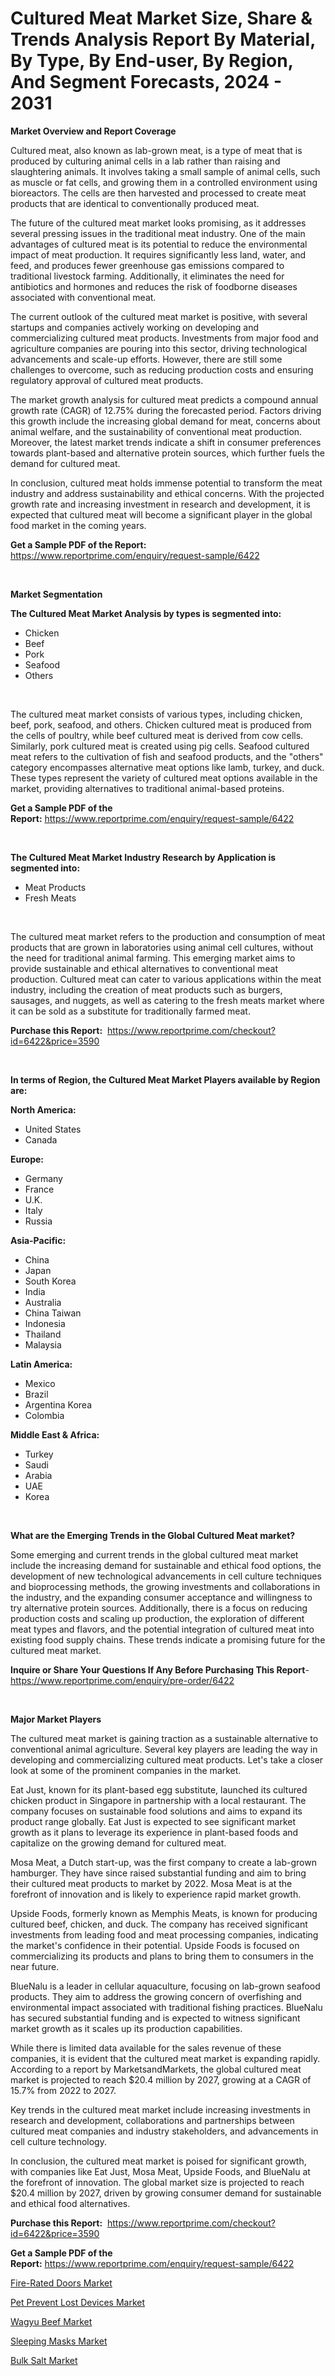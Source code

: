 <p><h1>Cultured Meat Market Size, Share & Trends Analysis Report By Material, By Type, By End-user, By Region, And Segment Forecasts, 2024 - 2031</h1></p><p><strong>Market Overview and Report Coverage</strong></p>
<p><p>Cultured meat, also known as lab-grown meat, is a type of meat that is produced by culturing animal cells in a lab rather than raising and slaughtering animals. It involves taking a small sample of animal cells, such as muscle or fat cells, and growing them in a controlled environment using bioreactors. The cells are then harvested and processed to create meat products that are identical to conventionally produced meat.</p><p>The future of the cultured meat market looks promising, as it addresses several pressing issues in the traditional meat industry. One of the main advantages of cultured meat is its potential to reduce the environmental impact of meat production. It requires significantly less land, water, and feed, and produces fewer greenhouse gas emissions compared to traditional livestock farming. Additionally, it eliminates the need for antibiotics and hormones and reduces the risk of foodborne diseases associated with conventional meat.</p><p>The current outlook of the cultured meat market is positive, with several startups and companies actively working on developing and commercializing cultured meat products. Investments from major food and agriculture companies are pouring into this sector, driving technological advancements and scale-up efforts. However, there are still some challenges to overcome, such as reducing production costs and ensuring regulatory approval of cultured meat products.</p><p>The market growth analysis for cultured meat predicts a compound annual growth rate (CAGR) of 12.75% during the forecasted period. Factors driving this growth include the increasing global demand for meat, concerns about animal welfare, and the sustainability of conventional meat production. Moreover, the latest market trends indicate a shift in consumer preferences towards plant-based and alternative protein sources, which further fuels the demand for cultured meat.</p><p>In conclusion, cultured meat holds immense potential to transform the meat industry and address sustainability and ethical concerns. With the projected growth rate and increasing investment in research and development, it is expected that cultured meat will become a significant player in the global food market in the coming years.</p></p>
<p><strong>Get a Sample PDF of the Report:</strong> <a href="https://www.reportprime.com/enquiry/request-sample/6422">https://www.reportprime.com/enquiry/request-sample/6422</a></p>
<p>&nbsp;</p>
<p><strong>Market Segmentation</strong></p>
<p><strong>The Cultured Meat Market Analysis by types is segmented into:</strong></p>
<p><ul><li>Chicken</li><li>Beef</li><li>Pork</li><li>Seafood</li><li>Others</li></ul></p>
<p>&nbsp;</p>
<p><p>The cultured meat market consists of various types, including chicken, beef, pork, seafood, and others. Chicken cultured meat is produced from the cells of poultry, while beef cultured meat is derived from cow cells. Similarly, pork cultured meat is created using pig cells. Seafood cultured meat refers to the cultivation of fish and seafood products, and the "others" category encompasses alternative meat options like lamb, turkey, and duck. These types represent the variety of cultured meat options available in the market, providing alternatives to traditional animal-based proteins.</p></p>
<p><strong>Get a Sample PDF of the Report:</strong>&nbsp;<a href="https://www.reportprime.com/enquiry/request-sample/6422">https://www.reportprime.com/enquiry/request-sample/6422</a></p>
<p>&nbsp;</p>
<p><strong>The Cultured Meat Market Industry Research by Application is segmented into:</strong></p>
<p><ul><li>Meat Products</li><li>Fresh Meats</li></ul></p>
<p>&nbsp;</p>
<p><p>The cultured meat market refers to the production and consumption of meat products that are grown in laboratories using animal cell cultures, without the need for traditional animal farming. This emerging market aims to provide sustainable and ethical alternatives to conventional meat production. Cultured meat can cater to various applications within the meat industry, including the creation of meat products such as burgers, sausages, and nuggets, as well as catering to the fresh meats market where it can be sold as a substitute for traditionally farmed meat.</p></p>
<p><strong>Purchase this Report:</strong>&nbsp; <a href="https://www.reportprime.com/checkout?id=6422&price=3590">https://www.reportprime.com/checkout?id=6422&price=3590</a></p>
<p>&nbsp;</p>
<p><strong>In terms of Region, the Cultured Meat Market Players available by Region are:</strong></p>
<p>
    <p> <strong> North America: </strong>
        <ul>
            <li>United States</li>
            <li>Canada</li>
        </ul>
        </p> 
    <p> <strong> Europe: </strong>
        <ul>
            <li>Germany</li>
            <li>France</li>
            <li>U.K.</li>
            <li>Italy</li>
            <li>Russia</li>
        </ul>
        </p> 
    <p> <strong> Asia-Pacific: </strong>
        <ul>
            <li>China</li>
            <li>Japan</li>
            <li>South Korea</li>
            <li>India</li>
            <li>Australia</li>
            <li>China Taiwan</li>
            <li>Indonesia</li>
            <li>Thailand</li>
            <li>Malaysia</li>
        </ul>
        </p> 
    <p> <strong> Latin America: </strong>
        <ul>
            <li>Mexico</li>
            <li>Brazil</li>
            <li>Argentina Korea</li>
            <li>Colombia</li>
        </ul>
        </p> 
    <p> <strong> Middle East & Africa: </strong>
        <ul>
            <li>Turkey</li>
            <li>Saudi</li>
            <li>Arabia</li>
            <li>UAE</li>
            <li>Korea</li>
        </ul>
    </p>
    </p>
<p>&nbsp;</p>
<p><strong>What are the Emerging Trends in the Global Cultured Meat market?</strong></p>
<p><p>Some emerging and current trends in the global cultured meat market include the increasing demand for sustainable and ethical food options, the development of new technological advancements in cell culture techniques and bioprocessing methods, the growing investments and collaborations in the industry, and the expanding consumer acceptance and willingness to try alternative protein sources. Additionally, there is a focus on reducing production costs and scaling up production, the exploration of different meat types and flavors, and the potential integration of cultured meat into existing food supply chains. These trends indicate a promising future for the cultured meat market.</p></p>
<p><strong>Inquire or Share Your Questions If Any Before Purchasing This Report</strong>- <a href="https://www.reportprime.com/enquiry/pre-order/6422">https://www.reportprime.com/enquiry/pre-order/6422</a></p>
<p>&nbsp;</p>
<p><strong>Major Market Players</strong></p>
<p><p>The cultured meat market is gaining traction as a sustainable alternative to conventional animal agriculture. Several key players are leading the way in developing and commercializing cultured meat products. Let's take a closer look at some of the prominent companies in the market.</p><p>Eat Just, known for its plant-based egg substitute, launched its cultured chicken product in Singapore in partnership with a local restaurant. The company focuses on sustainable food solutions and aims to expand its product range globally. Eat Just is expected to see significant market growth as it plans to leverage its experience in plant-based foods and capitalize on the growing demand for cultured meat.</p><p>Mosa Meat, a Dutch start-up, was the first company to create a lab-grown hamburger. They have since raised substantial funding and aim to bring their cultured meat products to market by 2022. Mosa Meat is at the forefront of innovation and is likely to experience rapid market growth.</p><p>Upside Foods, formerly known as Memphis Meats, is known for producing cultured beef, chicken, and duck. The company has received significant investments from leading food and meat processing companies, indicating the market's confidence in their potential. Upside Foods is focused on commercializing its products and plans to bring them to consumers in the near future.</p><p>BlueNalu is a leader in cellular aquaculture, focusing on lab-grown seafood products. They aim to address the growing concern of overfishing and environmental impact associated with traditional fishing practices. BlueNalu has secured substantial funding and is expected to witness significant market growth as it scales up its production capabilities.</p><p>While there is limited data available for the sales revenue of these companies, it is evident that the cultured meat market is expanding rapidly. According to a report by MarketsandMarkets, the global cultured meat market is projected to reach $20.4 million by 2027, growing at a CAGR of 15.7% from 2022 to 2027.</p><p>Key trends in the cultured meat market include increasing investments in research and development, collaborations and partnerships between cultured meat companies and industry stakeholders, and advancements in cell culture technology.</p><p>In conclusion, the cultured meat market is poised for significant growth, with companies like Eat Just, Mosa Meat, Upside Foods, and BlueNalu at the forefront of innovation. The global market size is projected to reach $20.4 million by 2027, driven by growing consumer demand for sustainable and ethical food alternatives.</p></p>
<p><strong>Purchase this Report:</strong>&nbsp;&nbsp;<a href="https://www.reportprime.com/checkout?id=6422&price=3590">https://www.reportprime.com/checkout?id=6422&price=3590</a></p>
<p></p>
<p><strong>Get a Sample PDF of the Report:</strong>&nbsp;<a href="https://www.reportprime.com/enquiry/request-sample/6422">https://www.reportprime.com/enquiry/request-sample/6422</a></p>
<p><p><a href="https://www.linkedin.com/pulse/fire-rated-doors-market-share-amp-new-trends-analysis-report-qnryf/">Fire-Rated Doors Market</a></p><p><a href="https://www.linkedin.com/pulse/pet-prevent-lost-devices-market-size-share-global-analysis-cbsxf/">Pet Prevent Lost Devices Market</a></p><p><a href="https://github.com/ashepherd82/Market-Research-Report-List-2/blob/main/wagyu-beef-market.md">Wagyu Beef Market</a></p><p><a href="https://www.linkedin.com/pulse/sleeping-masks-market-size-2023-2030-global-industrial-mfvef/">Sleeping Masks Market</a></p><p><a href="https://github.com/FassouRP/Market-Research-Report-List-2/blob/main/bulk-salt-market.md">Bulk Salt Market</a></p></p>